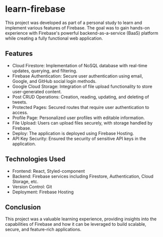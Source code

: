 # learn-firebase

This project was developed as part of a personal study to learn and implement various features of Firebase. The goal was to gain hands-on experience with Firebase's powerful backend-as-a-service (BaaS) platform while creating a fully functional web application.

## Features

- Cloud Firestore: Implementation of NoSQL database with real-time updates, querying, and filtering.
- Firebase Authentication: Secure user authentication using email, Google, and GitHub social login methods.
- Google Cloud Storage: Integration of file upload functionality to store user-generated content.
- Post CRUD Operations: Creation, reading, updating, and deleting of tweets.
- Protected Pages: Secured routes that require user authentication to access.
- Profile Page: Personalized user profiles with editable information.
- File Upload: Users can upload files securely, with storage handled by Firebase.
- Deploy: The application is deployed using Firebase Hosting.
- API Key Security: Ensured the security of sensitive API keys in the application.

## Technologies Used

- Frontend: React, Styled-component
- Backend: Firebase services including Firestore, Authentication, Cloud Storage, etc.
- Version Control: Git
- Deployment: Firebase Hosting

## Conclusion

This project was a valuable learning experience, providing insights into the capabilities of Firebase and how it can be leveraged to build scalable, secure, and feature-rich applications.
